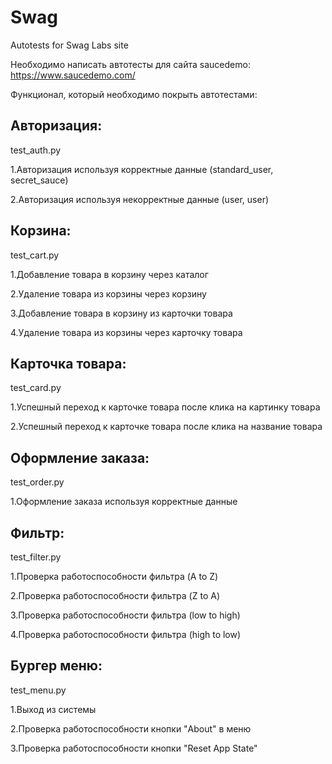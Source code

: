 # Swag
Autotests for Swag Labs site

Необходимо написать автотесты для сайта saucedemo: https://www.saucedemo.com/

Функционал, который необходимо покрыть автотестами:

## Авторизация:

test_auth.py

1.Авторизация используя корректные данные (standard_user, secret_sauce)

2.Авторизация используя некорректные данные (user, user)

## Корзина:

test_cart.py

1.Добавление товара в корзину через каталог

2.Удаление товара из корзины через корзину

3.Добавление товара в корзину из карточки товара

4.Удаление товара из корзины через карточку товара

## Карточка товара:

test_card.py

1.Успешный переход к карточке товара после клика на картинку товара

2.Успешный переход к карточке товара после клика на название товара

## Оформление заказа:

test_order.py

1.Оформление заказа используя корректные данные

## Фильтр:

test_filter.py

1.Проверка работоспособности фильтра (A to Z)

2.Проверка работоспособности фильтра (Z to A)

3.Проверка работоспособности фильтра (low to high)

4.Проверка работоспособности фильтра (high to low)

## Бургер меню:

test_menu.py

1.Выход из системы

2.Проверка работоспособности кнопки "About" в меню

3.Проверка работоспособности кнопки "Reset App State"

